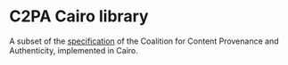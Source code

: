 # C2PA Cairo library

A subset of the [specification](https://c2pa.org/specifications/specifications/2.1/index.html) of the Coalition for Content Provenance and Authenticity, implemented in Cairo.